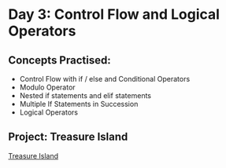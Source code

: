 # Day 3: Control Flow and Logical Operators

## Concepts Practised:
- Control Flow with if / else and Conditional Operators
- Modulo Operator
- Nested if statements and elif statements
- Multiple If Statements in Succession
- Logical Operators

## Project: Treasure Island
[Treasure Island](https://replit.com/@eduardamorads/treasure-island)